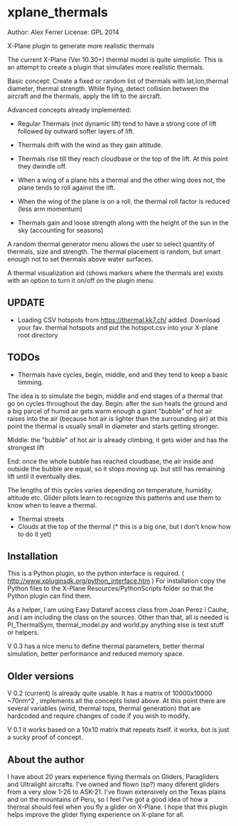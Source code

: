 xplane_thermals
===============

Author: Alex Ferrer
License: GPL 2014


X-Plane plugin to generate more realistic thermals 

The current X-Plane (Ver 10.30+) thermal model is quite simplistic. This is an attempt to create a plugin that simulates more realistic thermals.

Basic concept:
Create a fixed or random list of thermals with lat,lon,thermal diameter, thermal strength.
While flying, detect collision between the aircraft and the thermals, apply the lift to the aircraft.


Advanced concepts already implemented:

- Regular Thermals (not dynamic lift) tend to have a strong core of lift followed by outward softer layers of lift.

- Thermals drift with the wind as they gain altitude. 

- Thermals rise till they reach cloudbase or the top of the lift. At this point they dwindle off. 

- When a wing of a plane hits a thermal and the other wing does not, the plane tends to roll against the lift.

- When the wing of the plane is on a roll, the thermal roll factor is reduced (less arm momentum) 

- Thermals gain and loose strength along with the height of the sun in the sky (accounting for seasons)


A random thermal generator menu allows the user to select quantity of thermals, size and strength. The thermal placement is random, but smart enough not to set thermals above water surfaces. 

A thermal visualization aid (shows markers where the thermals are) exists with an option to turn it on/off on the plugin menu.

UPDATE
-----
- Loading CSV hotspots from https://thermal.kk7.ch/ added. Download your fav. thermal hotspots and put the hotspot.csv into your X-plane root directory


TODOs
-----

- Thermals have cycles, begin, middle, end and they tend to keep a basic timming.

The idea is to simulate the begin, middle and end stages of a thermal that go on cycles throughout the day. 
Begin: after the sun heats the ground and a big parcel of humid air gets warm enough a giant "bubble" of hot air raises into the air (because hot air is lighter than the surrounding air) at this point the thermal is usually small in diameter and starts getting stronger. 

Middle: the "bubble" of hot air is already climbing, it gets wider and has the strongest lift

End: once the whole bubble has reached cloudbase, the air inside and outside the bubble are equal, so it stops moving up. but still has remaining lift until it eventually dies. 

The lengths of this cycles varies depending on temperature, humidity, altitude etc. Glider pilots learn to recognize this patterns and use them to know when to leave a thermal. 

- Thermal streets
- Clouds at the top of the thermal (* this is a big one, but I don't know how to do it yet) 


Installation
------------

This is a Python plugin, so the python interface is required. ( http://www.xpluginsdk.org/python_interface.htm ) For installation copy the Python files to the X-Plane Resources/PythonScripts folder so that the Python plugin can find them.

As a helper, I am using Easy Dataref access class from Joan Perez i Cauhe, and I am including the class on the sources. 
Other than that, all is needed is PI_ThermalSym, thermal_model.py and world.py anything else is test stuff or helpers. 

V 0.3 has a nice menu to define thermal parameters, better thermal simulation, better performance and reduced memory space. 


Older versions
--------------

V 0.2 (current) Is already quite usable. It has a matrix of 10000x10000 ~70nm^2 , implements all the concepts listed above. At this point there are several variables (wind, thermal tops, thermal generation) that are hardcoded and require changes of code if you wish to modify.

V 0.1 it works based on a 10x10 matrix that repeats itself. it works, but is just a sucky proof of concept.


About the author
----------------

I have about 20 years experience flying thermals on Gliders, Paragliders and Ultralight aircrafts. I've owned and flown (sp?) many diferent gliders from a very slow 1-26 to ASK-21.  I've flown extensively on the Texas plains and on the mountains of Peru, so I feel I've got a good idea of how a thermal should feel when you fly a glider on X-Plane. I hope that this plugin helps improve the glider flying experience on X-plane for all. 
